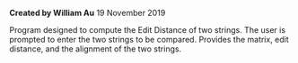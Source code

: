 **Created by William Au**
19 November 2019

Program designed to compute the Edit Distance of two strings. The user is prompted to enter the
two strings to be compared. Provides the matrix, edit distance, and the alignment of the two
strings. 